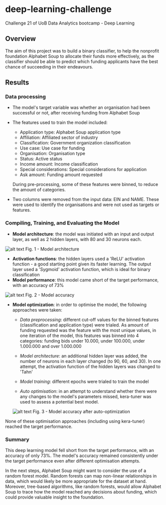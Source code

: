# deep-learning-challenge
Challenge 21 of UoB Data Analytics bootcamp - Deep Learning

## Overview
The aim of this project was to build a binary classifier, to help the nonprofit foundation Alphabet Soup to allocate their funds more effectively, as the classifier should be able to predict which funding applicants have the best chance of succeeding in their endeavours. 

## Results
### Data processing
- The model's target variable was whether an organisation had been successful or not, after receiving funding from Alphabet Soup 
- The features used to train the model included:
    - Application type: Alphabet Soup application type
    - Affiliation: Affiliated sector of industry
    - Classification: Government organization classification
    - Use case: Use case for funding
    - Organisation: Organisation type
    - Status: Active status
    - Income amount: Income classification
    - Special considerations: Special considerations for application
    - Ask amount: Funding amount requested

   During pre-processing, some of these features were binned, to reduce the amount of categories.

- Two columns were removed from the input data: EIN and NAME. These were used to identify the organisations and were not used as targets or features. 

### Compiling, Training, and Evaluating the Model
- **Model architecture**: the model was initiated with an input and output layer, as well as 2 hidden layers, with 80 and 30 neurons each. 


![alt text](model1.png)
Fig. 1 - Model architecture

- **Activation functions**: the hidden layers used a 'ReLU' activation function - a good starting point given its faster learning. The output layer used a 'Sygmoid' activation function, which is ideal for binary classification
- **Model performance**: this model came short of the target performance, with an accuracy of 73%

![alt text](model1_acc.png)
Fig. 2 - Model accuracy

- **Model optimization**: in order to optimise the model, the following approaches were taken:
    - *Data preprocessing*: different cut-off values for the binned features (classification and application type) were trialed. As amount of funding requested was the feature with the most unique values, in one iteration of the model, this features was binned into 4 categories: funding bids under 10.000, under 100.000, under 1.000.000 and over 1.000.000
    - *Model architecture*: an additional hidden layer was added, the number of neurons in each layer changed (to 90, 60, and 30). In one attempt, the activation function of the hidden layers was changed to 'Tahn'

    
    - *Model training*: different epochs were trialed to train the model
    - *Auto optimisation*: in an attempt to understand whether there were any changes to the model's parameters missed, kera-tuner was used to assess a potential best model. 

    ![alt text](image-3.png)
    Fig. 3 - Model accuracy after auto-optimization

None of these optimisation approaches (including using kera-tuner) reached the target performance. 

### Summary
This deep learning model fell short from the target performance, with an accuracy of only 73%. The model's accuracy remained consistently under the target performance even after different optimisation attempts. 

In the next steps, Alphabet Soup might want to consider the use of a random forest model. Random forests can map non-linear relationships in data, which would likely be more appropriate for the dataset at hand. Moreover, tree-based algorithms, like random forests, would allow Alphabet Soup to trace how the model reached any decisions about funding, which could provide valuable insight to the foundation.